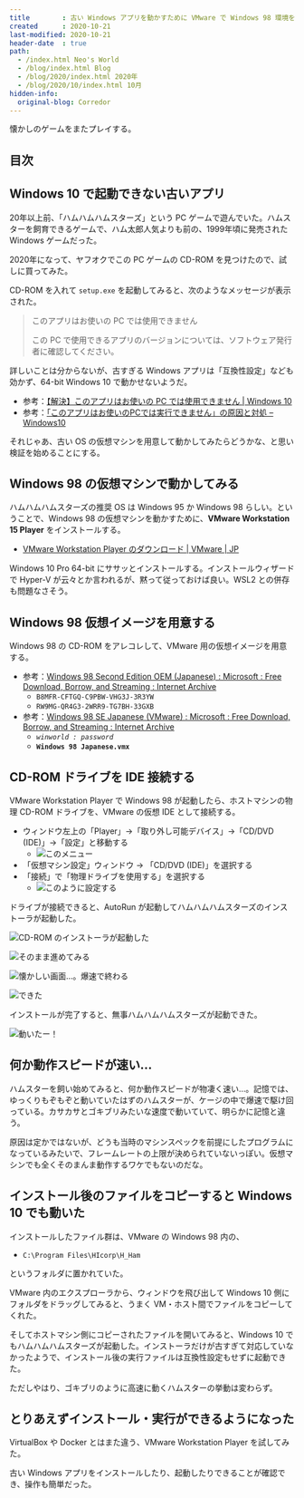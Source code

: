 ```yaml
---
title        : 古い Windows アプリを動かすために VMware で Windows 98 環境を構築する
created      : 2020-10-21
last-modified: 2020-10-21
header-date  : true
path:
  - /index.html Neo's World
  - /blog/index.html Blog
  - /blog/2020/index.html 2020年
  - /blog/2020/10/index.html 10月
hidden-info:
  original-blog: Corredor
---
```


懐かしのゲームをまたプレイする。

## 目次

## Windows 10 で起動できない古いアプリ

20年以上前、「ハムハムハムスターズ」という PC ゲームで遊んでいた。ハムスターを飼育できるゲームで、ハム太郎人気よりも前の、1999年頃に発売された Windows ゲームだった。

2020年になって、ヤフオクでこの PC ゲームの CD-ROM を見つけたので、試しに買ってみた。

CD-ROM を入れて `setup.exe` を起動してみると、次のようなメッセージが表示された。

> このアプリはお使いの PC では使用できません
> 
> この PC で使用できるアプリのバージョンについては、ソフトウェア発行者に確認してください。

詳しいことは分からないが、古すぎる Windows アプリは「互換性設定」なども効かず、64-bit Windows 10 で動かせないようだ。

- 参考：[【解決】このアプリはお使いの PC では使用できません | Windows 10](http://tooljp.com/qa/this-app-cant-run-on-your-pc-F610.html)
- 参考：[「このアプリはお使いのPCでは実行できません」の原因と対処 – Windows10](https://itojisan.xyz/trouble/17619/)

それじゃあ、古い OS の仮想マシンを用意して動かしてみたらどうかな、と思い検証を始めることにする。

## Windows 98 の仮想マシンで動かしてみる

ハムハムハムスターズの推奨 OS は Windows 95 か Windows 98 らしい。ということで、Windows 98 の仮想マシンを動かすために、**VMware Workstation 15 Player** をインストールする。

- [VMware Workstation Player のダウンロード | VMware | JP](https://www.vmware.com/jp/products/workstation-player/workstation-player-evaluation.html)

Windows 10 Pro 64-bit にササッとインストールする。インストールウィザードで Hyper-V が云々とか言われるが、黙って従っておけば良い。WSL2 との併存も問題なさそう。

## Windows 98 仮想イメージを用意する

Windows 98 の CD-ROM をアレコレして、VMware 用の仮想イメージを用意する。

- 参考：[Windows 98 Second Edition OEM (Japanese) : Microsoft : Free Download, Borrow, and Streaming : Internet Archive](https://archive.org/details/Win98SEOEMJapanese)
  - `B8MFR-CFTGQ-C9PBW-VHG3J-3R3YW`
  - `RW9MG-QR4G3-2WRR9-TG7BH-33GXB`
- 参考：[Windows 98 SE Japanese (VMware) : Microsoft : Free Download, Borrow, and Streaming : Internet Archive](https://archive.org/details/windows-98-se-japanese-vmware)
  - *`winworld : password`*
  - **`Windows 98 Japanese.vmx`**

## CD-ROM ドライブを IDE 接続する

VMware Workstation Player で Windows 98 が起動したら、ホストマシンの物理 CD-ROM ドライブを、VMware の仮想 IDE として接続する。

- ウィンドウ左上の「Player」→「取り外し可能デバイス」→「CD/DVD (IDE)」→「設定」と移動する
  - ![このメニュー](21-01-02.png)
- 「仮想マシン設定」ウィンドウ → 「CD/DVD (IDE)」を選択する
- 「接続」で「物理ドライブを使用する」を選択する
  - ![このように設定する](21-01-01.png)

ドライブが接続できると、AutoRun が起動してハムハムハムスターズのインストーラが起動した。

![CD-ROM のインストーラが起動した](21-01-03.png)

![そのまま進めてみる](21-01-04.png)

![懐かしい画面…。爆速で終わる](21-01-05.png)

![できた](21-01-06.png)

インストールが完了すると、無事ハムハムハムスターズが起動できた。

![動いたー！](21-01-07.png)

## 何か動作スピードが速い…

ハムスターを飼い始めてみると、何か動作スピードが物凄く速い…。記憶では、ゆっくりもぞもぞと動いていたはずのハムスターが、ケージの中で爆速で駆け回っている。カサカサとゴキブリみたいな速度で動いていて、明らかに記憶と違う。

原因は定かではないが、どうも当時のマシンスペックを前提にしたプログラムになっているみたいで、フレームレートの上限が決められていないっぽい。仮想マシンでも全くそのまんま動作するワケでもないのだな。

## インストール後のファイルをコピーすると Windows 10 でも動いた

インストールしたファイル群は、VMware の Windows 98 内の、

- `C:\Program Files\HIcorp\H_Ham`

というフォルダに置かれていた。

VMware 内のエクスプローラから、ウィンドウを飛び出して Windows 10 側にフォルダをドラッグしてみると、うまく VM・ホスト間でファイルをコピーしてくれた。

そしてホストマシン側にコピーされたファイルを開いてみると、Windows 10 でもハムハムハムスターズが起動した。インストーラだけが古すぎて対応していなかったようで、インストール後の実行ファイルは互換性設定もせずに起動できた。

ただしやはり、ゴキブリのように高速に動くハムスターの挙動は変わらず。

## とりあえずインストール・実行ができるようになった

VirtualBox や Docker とはまた違う、VMware Workstation Player を試してみた。

古い Windows アプリをインストールしたり、起動したりできることが確認でき、操作も簡単だった。
